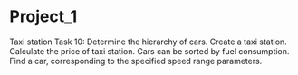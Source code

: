 # Project_1
Taxi station
Task 10:
Determine the hierarchy of cars. Create a taxi station. Calculate the price of taxi station.
Cars can be sorted by fuel consumption. Find a car, corresponding to the specified speed range parameters.
